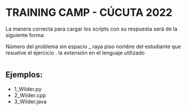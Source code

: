 # <h1>TRAINING CAMP - CÚCUTA 2022</h1>
La manera correcta para cargar los scripts con su respuesta será de la siguiente forma:

Número del problema sin espacio _ raya piso nombre del estudiante que resuelve el ejercicio . la extensión en el lenguaje utilizado
# <h2>Ejemplos:</h2> 
* 1_Wilder.py
* 2_Wilder.cpp
* 3_Wilder.java